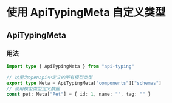 # 使用 ApiTypingMeta 自定义类型

## ApiTypingMeta

### 用法

```typescript
import type { ApiTypingMeta } from "api-typing"

// 这里为openapi中定义的所有模型类型
export type Meta = ApiTypingMeta["components"]["schemas"]
// 使用模型类型定义数据
const pet: Meta["Pet"] = { id: 1, name: "", tag: "" }
```
